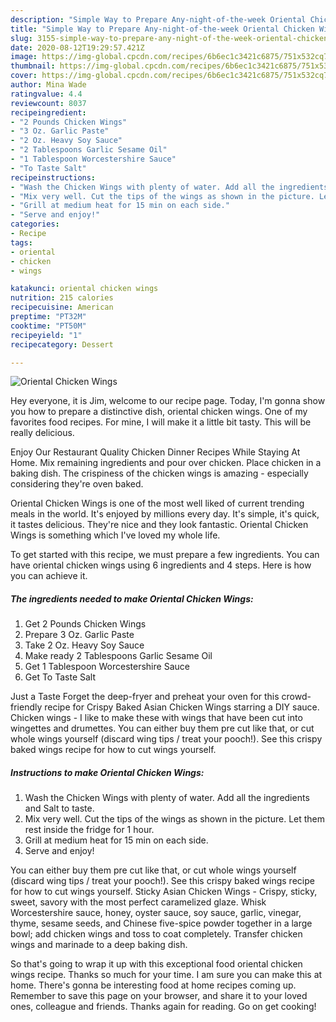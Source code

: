 ```yaml
---
description: "Simple Way to Prepare Any-night-of-the-week Oriental Chicken Wings"
title: "Simple Way to Prepare Any-night-of-the-week Oriental Chicken Wings"
slug: 3155-simple-way-to-prepare-any-night-of-the-week-oriental-chicken-wings
date: 2020-08-12T19:29:57.421Z
image: https://img-global.cpcdn.com/recipes/6b6ec1c3421c6875/751x532cq70/oriental-chicken-wings-recipe-main-photo.jpg
thumbnail: https://img-global.cpcdn.com/recipes/6b6ec1c3421c6875/751x532cq70/oriental-chicken-wings-recipe-main-photo.jpg
cover: https://img-global.cpcdn.com/recipes/6b6ec1c3421c6875/751x532cq70/oriental-chicken-wings-recipe-main-photo.jpg
author: Mina Wade
ratingvalue: 4.4
reviewcount: 8037
recipeingredient:
- "2 Pounds Chicken Wings"
- "3 Oz. Garlic Paste"
- "2 Oz. Heavy Soy Sauce"
- "2 Tablespoons Garlic Sesame Oil"
- "1 Tablespoon Worcestershire Sauce"
- "To Taste Salt"
recipeinstructions:
- "Wash the Chicken Wings with plenty of water. Add all the ingredients and Salt to taste."
- "Mix very well. Cut the tips of the wings as shown in the picture. Let them rest inside the fridge for 1 hour."
- "Grill at medium heat for 15 min on each side."
- "Serve and enjoy!"
categories:
- Recipe
tags:
- oriental
- chicken
- wings

katakunci: oriental chicken wings 
nutrition: 215 calories
recipecuisine: American
preptime: "PT32M"
cooktime: "PT50M"
recipeyield: "1"
recipecategory: Dessert

---
```



![Oriental Chicken Wings](https://img-global.cpcdn.com/recipes/6b6ec1c3421c6875/751x532cq70/oriental-chicken-wings-recipe-main-photo.jpg)

Hey everyone, it is Jim, welcome to our recipe page. Today, I'm gonna show you how to prepare a distinctive dish, oriental chicken wings. One of my favorites food recipes. For mine, I will make it a little bit tasty. This will be really delicious.

Enjoy Our Restaurant Quality Chicken Dinner Recipes While Staying At Home. Mix remaining ingredients and pour over chicken. Place chicken in a baking dish. The crispiness of the chicken wings is amazing - especially considering they&#39;re oven baked.

Oriental Chicken Wings is one of the most well liked of current trending meals in the world. It's enjoyed by millions every day. It's simple, it's quick, it tastes delicious. They're nice and they look fantastic. Oriental Chicken Wings is something which I've loved my whole life.


To get started with this recipe, we must prepare a few ingredients. You can have oriental chicken wings using 6 ingredients and 4 steps. Here is how you can achieve it.

<!--inarticleads1-->

##### The ingredients needed to make Oriental Chicken Wings:

1. Get 2 Pounds Chicken Wings
1. Prepare 3 Oz. Garlic Paste
1. Take 2 Oz. Heavy Soy Sauce
1. Make ready 2 Tablespoons Garlic Sesame Oil
1. Get 1 Tablespoon Worcestershire Sauce
1. Get To Taste Salt


Just a Taste Forget the deep-fryer and preheat your oven for this crowd-friendly recipe for Crispy Baked Asian Chicken Wings starring a DIY sauce. Chicken wings - I like to make these with wings that have been cut into wingettes and drumettes. You can either buy them pre cut like that, or cut whole wings yourself (discard wing tips / treat your pooch!). See this crispy baked wings recipe for how to cut wings yourself. 

<!--inarticleads2-->

##### Instructions to make Oriental Chicken Wings:

1. Wash the Chicken Wings with plenty of water. Add all the ingredients and Salt to taste.
1. Mix very well. Cut the tips of the wings as shown in the picture. Let them rest inside the fridge for 1 hour.
1. Grill at medium heat for 15 min on each side.
1. Serve and enjoy!


You can either buy them pre cut like that, or cut whole wings yourself (discard wing tips / treat your pooch!). See this crispy baked wings recipe for how to cut wings yourself. Sticky Asian Chicken Wings - Crispy, sticky, sweet, savory with the most perfect caramelized glaze. Whisk Worcestershire sauce, honey, oyster sauce, soy sauce, garlic, vinegar, thyme, sesame seeds, and Chinese five-spice powder together in a large bowl; add chicken wings and toss to coat completely. Transfer chicken wings and marinade to a deep baking dish. 

So that's going to wrap it up with this exceptional food oriental chicken wings recipe. Thanks so much for your time. I am sure you can make this at home. There's gonna be interesting food at home recipes coming up. Remember to save this page on your browser, and share it to your loved ones, colleague and friends. Thanks again for reading. Go on get cooking!
